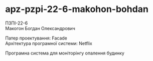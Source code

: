 # apz-pzpi-22-6-makohon-bohdan

ПЗПІ-22-6  
Макогон Богдан Олександрович     

Патер проектування: Facade    
Архітектура програмної системи: Netflix   

Програмна система для моніторінгу опалення будинку    
